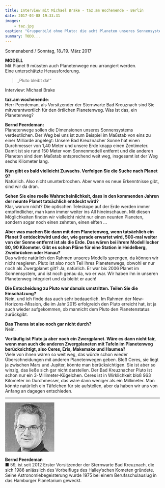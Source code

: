 ```yaml
---
title: Interview mit Michael Brake - taz.am Wochenende - Berlin
date: 2017-04-08 19:33:31
images: 
    - taz.jpg
caption: "Gruppenbild ohne Pluto: die acht Planeten unseres Sonnensystems"
summary: TODO...
---
```



Sonnenabend / Sonntag, 18./19. März 2017

**MODELL**  
Mit Planet 9 müssten auch Planetenwege neu arrangiert werden.  
Eine unterschätzte Herausforderung.

>  
> „Pluto bleibt da!“
> 

Interview: Michael Brake

**taz.am wochenende**:  
Herr Peerdeman, als Vorsitzender der Sternwarte Bad Kreuznach sind Sie mitverantwortlich für den örtlichen Planetenweg. Was ist das, ein Planetenweg?

**Bernd Peerdeman:**  
Planetenwege sollen die Dimensionen unseres Sonnensystems verdeutlichen. Der Weg bei uns ist zum Beispiel im Maßstab von eins zu einer Milliarde angelegt: Unsere Bad Kreuznacher Sonne hat einen Durchmesser von 1,40 Meter und unsere Erde knapp einen Zentimeter. Damit ist sie rund 150 Meter vom Sonnenmodell entfernt und die anderen Planeten sind dem Maßstab entsprechend weit weg, insgesamt ist der Weg sechs Kilometer lang.

**Nun gibt es bald vielleicht Zuwachs. Verfolgen Sie die Suche nach Planet 9?**  
Natürlich. Also nicht ununterbrochen. Aber wenn es neue Erkenntnisse gibt, sind wir da dran.

**Sehen Sie eine reelle Wahrscheinlichkeit, dass in den kommenden Jahren der neunte Planet tatsächlich entdeckt wird?**  
Klar, warum nicht? Die optischen Teleskope auf der Erde werden immer empfindlicher, man kann immer weiter ins All hineinschauen. Mit diesen Möglichkeiten finden wir vielleicht nicht nur einen neunten Planeten, sondern sogar noch einen zehnten, einen elften …

**Aber was machen Sie dann mit dem Planetenweg, wenn tatsächlich ein Planet 9 entdecktwird und der, wie gerade erwartet wird, 500-mal weiter von der Sonne entfernt ist als die Erde. Das wären bei ihrem Modell locker 80, 90 Kilometer. Gibt es schon Pläne für eine Station in Heidelberg, Zweibrücken oder Hanau?**  
Das würde natürlich den Rahmen unseres Modells sprengen, da können wir nicht reagieren. Pluto ist also noch Teil Ihres Planetenwegs, obwohl er nur noch als Zwergplanet gilt? Ja, natürlich. Er war bis 2006 Planet im Sonnensystem, und ist noch genau da, wo er war. Wir haben ihn in unseren Planetenweg integriert und da bleibt er auch!

**Die Entscheidung zu Pluto war damals umstritten. Teilen Sie die Einschätzung?**  
Nein, und ich finde das auch sehr bedauerlich. Im Rahmen der New-Horizons-Mission, die im Jahr 2015 erfolgreich den Pluto erreicht hat, ist ja auch wieder aufgekommen, ob mannicht dem Pluto den Planetenstatus zurückgibt.

**Das Thema ist also noch gar nicht durch?**  
Nein.

**Vorläufig ist Pluto ja aber noch ein Zwergplanet. Wäre es dann nicht fair, wenn man auch die anderen Zwergplaneten mit Tafeln im Planetenweg berücksichtigt, also Ceres, Eris, Makemake und Haumea?**  
Viele von ihnen wären so weit weg, das würde schon wieder Überschneidungen mit anderen Planetenwegen geben. Bloß Ceres, sie liegt ja zwischen Mars und Jupiter, könnte man berücksichtigen. Sie ist aber so winzig, das ließe sich gar nicht darstellen. Der Bad Kreuznacher Pluto ist schon nur ein 3-Millimeter-Kügelchen. Ceres ist in Wirklichkeit bloß 963 Kilometer im Durchmesser, das wäre dann weniger als ein Millimeter. Man könnte natürlich ein Täfelchen für sie aufstellen, aber da haben wir uns von Anfang an dagegen entschieden.

---

![Bernd Peerdeman](taz-bepe.jpg)

**Bernd Peerdeman**  
■ 59, ist seit 2012 Erster Vorsitzender der Sternwarte Bad Kreuznach, die sich 1986 anlässlich des Vorbeiflugs des Halley’schen Kometen gründete. Seine Astronomiebegeisterung wurde 1975 bei einem Berufsschulauslug in das Hamburger Planetarium geweckt.